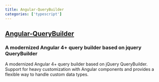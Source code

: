 ```yaml
---
title: Angular-QueryBuilder
categories: ['typescript']
---
```

## [Angular-QueryBuilder](https://github.com/zebzhao/Angular-QueryBuilder)

### A modernized Angular 4+ query builder based on jquery QueryBuilder

A modernized Angular 4+ query builder based on jQuery QueryBuilder. Support for heavy customization with Angular components and provides a flexible way to handle custom data types.
